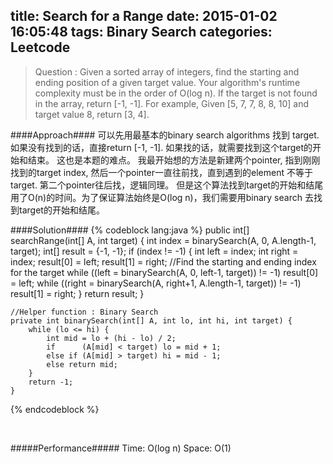 title: Search for a Range
date: 2015-01-02 16:05:48
tags: Binary Search
categories: Leetcode
---

> Question :  Given a sorted array of integers, find the starting and ending position of a given target value. Your algorithm's runtime complexity must be in the order of O(log n). If the target is not found in the array, return [-1, -1].
For example,
Given [5, 7, 7, 8, 8, 10] and target value 8,
return [3, 4].


####Approach####
可以先用最基本的binary search algorithms 找到 target. 如果没有找到的话，直接return [-1, -1]. 如果找的话，就需要找到这个target的开始和结束。 这也是本题的难点。 我最开始想的方法是新建两个pointer, 指到刚刚找到的target index, 然后一个pointer一直往前找，直到遇到的element 不等于target. 第二个pointer往后找，逻辑同理。 但是这个算法找到target的开始和结尾用了O(n)的时间。为了保证算法始终是O(log n)，我们需要用binary search 去找到target的开始和结尾。 


####Solution####
{% codeblock lang:java %}
	public int[] searchRange(int[] A, int target) {
	    int index = binarySearch(A, 0, A.length-1, target);
	    int[] result = {-1, -1};
	    if (index != -1) {
	        int left  = index; 
	        int right = index;
	        result[0] = left;
	        result[1] = right;
	        //Find the starting and ending index for the target
	        while ((left  = binarySearch(A, 0, left-1, target)) != -1)           result[0] = left;
	        while ((right = binarySearch(A, right+1, A.length-1, target)) != -1) result[1] = right;
	    }
	    return result;
	}

	//Helper function : Binary Search
	private int binarySearch(int[] A, int lo, int hi, int target) {
	    while (lo <= hi) {
	        int mid = lo + (hi - lo) / 2;
	        if      (A[mid] < target) lo = mid + 1;
	        else if (A[mid] > target) hi = mid - 1;
	        else return mid;            
	    }
	    return -1;
	}
{% endcodeblock %}

<br>


#####Performance#####
	Time: O(log n)  Space: O(1)
